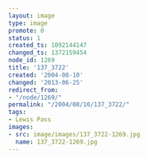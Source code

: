 ```yaml
---
layout: image
type: image
promote: 0
status: 1
created_ts: 1092144147
changed_ts: 1372159454
node_id: 1269
title: '137_3722'
created: '2004-08-10'
changed: '2013-06-25'
redirect_from:
- "/node/1269/"
permalink: "/2004/08/10/137_3722/"
tags:
- Lewis Pass
images:
- src: image/images/137_3722-1269.jpg
  name: 137_3722-1269.jpg
---
```



